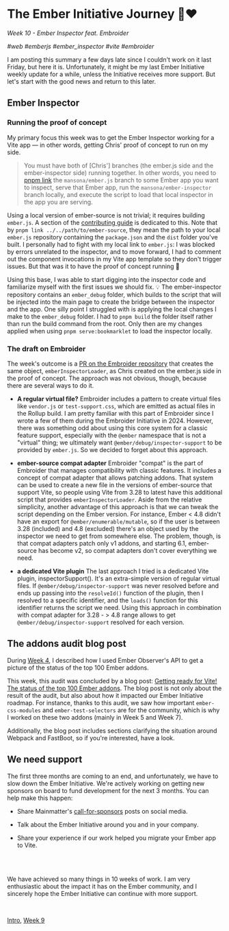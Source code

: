 # The Ember Initiative Journey 🐹❤️

_Week 10 - Ember Inspector feat. Embroider_

_#web #emberjs #ember_inspector #vite #embroider_

I am posting this summary a few days late since I couldn't work on it last Friday, but here it is. Unfortunately, it might be my last Ember Initiative weekly update for a while, unless the Initiative receives more support. But let's start with the good news and return to this later.

## Ember Inspector

### Running the proof of concept

My primary focus this week was to get the Ember Inspector working for a Vite app — in other words, getting Chris' proof of concept to run on my side.

> You must have both of [Chris'] branches (the ember.js side and the ember-inspector side) running together. In other words, you need to [pnpm link](https://pnpm.io/cli/link) the `mansona/ember.js` branch to some Ember app you want to inspect, serve that Ember app, run the `mansona/ember-inspector` branch locally, and execute the script to load that local inspector in the app you are serving.

Using a local version of ember-source is not trivial; it requires building `ember.js`. A section of the [contributing guide](https://github.com/emberjs/ember.js/blob/main/CONTRIBUTING.md#building-emberjs) is dedicated to this. Note that by `pnpm link ../../path/to/ember-source`, they mean the path to your local `ember.js` repository containing the `package.json` and the `dist` folder you've built. I personally had to fight with my local link to `ember.js`: I was blocked by errors unrelated to the inspector, and to move forward, I had to comment out the component invocations in my Vite app template so they don't trigger issues. But that was it to have the proof of concept running 🎉

Using this base, I was able to start digging into the inspector code and familiarize myself with the first issues we should fix. 💡 The ember-inspector repository contains an `ember_debug` folder, which builds to the script that will be injected into the main page to create the bridge between the inspector and the app. One silly point I struggled with is applying the local changes I make to the `ember_debug` folder. I had to `pnpm build` the folder itself rather than run the build command from the root. Only then are my changes applied when using `pnpm serve:bookmarklet` to load the inspector locally.

### The draft on Embroider

The week's outcome is a [PR on the Embroider repository](https://github.com/embroider-build/embroider/pull/2455) that creates the same object, `emberInspectorLoader`, as Chris created on the ember.js side in the proof of concept. The approach was not obvious, though, because there are several ways to do it.

- **A regular virtual file?** Embroider includes a pattern to create virtual files like `vendor.js` or `test-support.css`, which are emitted as actual files in the Rollup build. I am pretty familiar with this part of Embroider since I wrote a few of them during the Embroider Initiative in 2024. However, there was something odd about using this core system for a classic feature support, especially with the `@ember` namespace that is not a "virtual" thing; we ultimately want `@ember/debug/inspector-support` to be provided by `ember.js`. So we decided to forget about this approach.

- **ember-source compat adapter** Embroider "compat" is the part of Embroider that manages compatibility with classic features. It includes a concept of compat adapter that allows patching addons. That system can be used to create a new file in the versions of ember-source that support Vite, so people using Vite from 3.28 to latest have this additional script that provides `emberInspectorLoader`. Aside from the relative simplicity, another advantage of this approach is that we can tweak the script depending on the Ember version. For instance, Ember < 4.8 didn't have an export for `@ember/enumerable/mutable`, so if the user is between 3.28 (included) and 4.8 (excluded) there's an object used by the inspector we need to get from somewhere else. The problem, though, is that compat adapters patch only v1 addons, and starting 6.1, ember-source has become v2, so compat adapters don't cover everything we need.

- **a dedicated Vite plugin** The last approach I tried is a dedicated Vite plugin, inspectorSupport(). It's an extra-simple version of regular virtual files. If `@ember/debug/inspector-support` was never resolved before and ends up passing into the `resolveId()` function of the plugin, then I resolved to a specific identifier, and the `loads()` function for this identifier returns the script we need. Using this approach in combination with compat adapter for 3.28 - > 4.8 range allows to get `@ember/debug/inspector-support` resolved for each version.

## The addons audit blog post

During [Week 4](https://github.com/BlueCutOfficial/BlueCutOfficial/blob/main/articles/ember-initiative-journey/week-4.md), I described how I used Ember Observer's API to get a picture of the status of the top 100 Ember addons.

This week, this audit was concluded by a blog post: [Getting ready for Vite! The status of the top 100 Ember addons](https://mainmatter.com/blog/2025/04/25/ember-addons-audit/). The blog post is not only about the result of the audit, but also about how it impacted our Ember Initiative roadmap. For instance, thanks to this audit, we saw how important `ember-css-modules` and `ember-test-selectors` are for the community, which is why I worked on these two addons (mainly in Week 5 and Week 7).

Additionally, the blog post includes sections clarifying the situation around Webpack and FastBoot, so if you're interested, have a look.

## We need support

The first three months are coming to an end, and unfortunately, we have to slow down the Ember Initiative. We're actively working on getting new sponsors on board to fund development for the next 3 months. You can help make this happen:

- Share Mainmatter's [call-for-sponsors](https://fosstodon.org/@mainmatter/114392807615590857) posts on social media.

- Talk about the Ember Initiative around you and in your company.
  
- Share your experience if our work helped you migrate your Ember app to Vite.
  
<br />
<br />

We have achieved so many things in 10 weeks of work. I am very enthusiastic about the impact it has on the Ember community, and I sincerely hope the Ember Initiative can continue with more support.

<br />

[Intro](https://github.com/BlueCutOfficial/BlueCutOfficial/blob/main/articles/ember-initiative-journey/intro.md), 
[Week 9](https://github.com/BlueCutOfficial/BlueCutOfficial/blob/main/articles/ember-initiative-journey/week-9.md)
